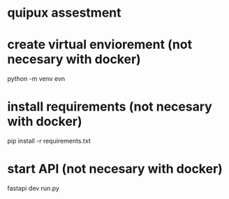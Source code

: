 # quipux assestment

# create virtual enviorement (not necesary with docker)
python -m venv evn

# install requirements (not necesary with docker)
pip install -r requirements.txt

# start API (not necesary with docker)
fastapi dev run.py
